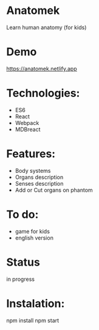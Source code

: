 # Anatomek
 Learn human anatomy (for kids)
# Demo
 https://anatomek.netlify.app


# Technologies:
- ES6
- React
- Webpack
- MDBreact

# Features:

- Body systems
- Organs description
- Senses description
- Add or Cut organs on phantom

# To do:

- game for kids
- english version


# Status
in progress

# Instalation:

npm install
npm start
